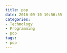 ```yaml
---
title: pop
date: 2016-09-10 10:56:55
categories: 
- Technology
- Programming
- pop
tags: 
- pop
---
```

